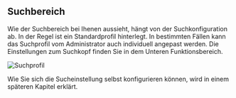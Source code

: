 ## Suchbereich

Wie der Suchbereich bei Ihenen aussieht, hängt von der Suchkonfiguration ab. In der Regel ist ein Standardprofil hinterlegt. In bestimmten Fällen kann das Suchprofil vom Administrator auch individuell angepast werden.
Die Einstellungen zum Suchkopf finden Sie in dem Unteren Funktionsbereich.

![Suchprofil](~/images/Suchprofil.png)

Wie Sie sich die Sucheinstellung selbst konfigurieren können, wird in einem späteren Kapitel erklärt.